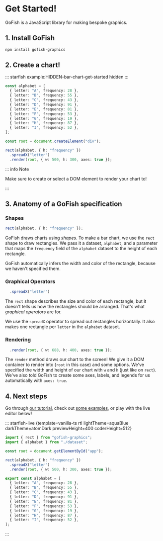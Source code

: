 # Get Started!

GoFish is a JavaScript library for making bespoke graphics.

## 1. Install GoFish

```bash
npm install gofish-graphics
```

## 2. Create a chart!

::: starfish example:HIDDEN-bar-chart-get-started hidden
:::

```ts
const alphabet = [
  { letter: "A", frequency: 28 },
  { letter: "B", frequency: 55 },
  { letter: "C", frequency: 43 },
  { letter: "D", frequency: 91 },
  { letter: "E", frequency: 81 },
  { letter: "F", frequency: 53 },
  { letter: "G", frequency: 19 },
  { letter: "H", frequency: 87 },
  { letter: "I", frequency: 52 },
];

const root = document.createElement("div");

rect(alphabet, { h: "frequency" })
  .spreadX("letter")
  .render(root, { w: 500, h: 300, axes: true });
```

::: info Note

Make sure to create or select a DOM element to render your chart to!

:::

## 3. Anatomy of a GoFish specification

### Shapes

```ts
rect(alphabet, { h: "frequency" });
```

GoFish draws charts using _shapes_. To make a bar chart, we use the `rect` shape to draw rectangles.
We pass it a dataset, `alphabet`, and a parameter that maps the `frequency` field of the `alphabet`
dataset to the height of each rectangle.

GoFish automatically infers the width and color of the rectangle, because we haven't specified them.

### Graphical Operators

```ts
  .spreadX("letter")
```

The `rect` shape describes the size and color of each rectangle, but it doesn't tells us how the
rectangles should be arranged. That's what _graphical operators_ are for.

We use the `spreadX` operator to spread out rectangles horizontally. It also makes one rectangle per
`letter` in the `alphabet` dataset.

### Rendering

```ts
  .render(root, { w: 688, h: 400, axes: true });
```

The `render` method draws our chart to the screen! We give it a DOM container to render into (`root`
in this case) and some options. We've specified the width and height of our chart with `w` and `h`
(just like on `rect`). We've also told GoFish to create some axes, labels, and legends for us
automatically with `axes: true`.

## 4. Next steps

Go through [our tutorial](/tutorial), check out [some examples](/examples/index), or play with the live editor below!

::: starfish-live {template=vanilla-ts rtl lightTheme=aquaBlue darkTheme=atomDark previewHeight=400 coderHeight=512}

```ts index.ts
import { rect } from "gofish-graphics";
import { alphabet } from "./dataset";

const root = document.getElementById("app");

rect(alphabet, { h: "frequency" })
  .spreadX("letter")
  .render(root, { w: 500, h: 300, axes: true });
```

```ts dataset.ts
export const alphabet = [
  { letter: "A", frequency: 28 },
  { letter: "B", frequency: 55 },
  { letter: "C", frequency: 43 },
  { letter: "D", frequency: 91 },
  { letter: "E", frequency: 81 },
  { letter: "F", frequency: 53 },
  { letter: "G", frequency: 19 },
  { letter: "H", frequency: 87 },
  { letter: "I", frequency: 52 },
];
```

:::
